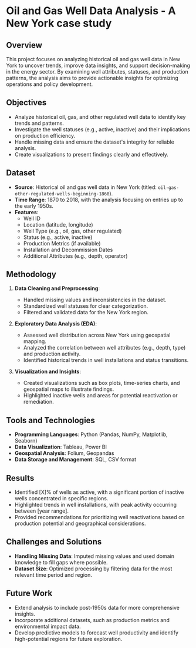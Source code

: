 # Oil and Gas Well Data Analysis - A New York case study

## Overview
This project focuses on analyzing historical oil and gas well data in New York to uncover trends, improve data insights, and support decision-making in the energy sector. By examining well attributes, statuses, and production patterns, the analysis aims to provide actionable insights for optimizing operations and policy development.

## Objectives
- Analyze historical oil, gas, and other regulated well data to identify key trends and patterns.
- Investigate the well statuses (e.g., active, inactive) and their implications on production efficiency.
- Handle missing data and ensure the dataset's integrity for reliable analysis.
- Create visualizations to present findings clearly and effectively.

## Dataset
- **Source**: Historical oil and gas well data in New York (titled: `oil-gas-other-regulated-wells-beginning-1860`).
- **Time Range**: 1870 to 2018, with the analysis focusing on entries up to the early 1950s.
- **Features**:
  - Well ID
  - Location (latitude, longitude)
  - Well Type (e.g., oil, gas, other regulated)
  - Status (e.g., active, inactive)
  - Production Metrics (if available)
  - Installation and Decommission Dates
  - Additional Attributes (e.g., depth, operator)

## Methodology
1. **Data Cleaning and Preprocessing**:
   - Handled missing values and inconsistencies in the dataset.
   - Standardized well statuses for clear categorization.
   - Filtered and validated data for the New York region.

2. **Exploratory Data Analysis (EDA)**:
   - Assessed well distribution across New York using geospatial mapping.
   - Analyzed the correlation between well attributes (e.g., depth, type) and production activity.
   - Identified historical trends in well installations and status transitions.

3. **Visualization and Insights**:
   - Created visualizations such as box plots, time-series charts, and geospatial maps to illustrate findings.
   - Highlighted inactive wells and areas for potential reactivation or remediation.

## Tools and Technologies
- **Programming Languages**: Python (Pandas, NumPy, Matplotlib, Seaborn)
- **Data Visualization**: Tableau, Power BI
- **Geospatial Analysis**: Folium, Geopandas
- **Data Storage and Management**: SQL, CSV format

## Results
- Identified [X]% of wells as active, with a significant portion of inactive wells concentrated in specific regions.
- Highlighted trends in well installations, with peak activity occurring between [year range].
- Provided recommendations for prioritizing well reactivations based on production potential and geographical considerations.

## Challenges and Solutions
- **Handling Missing Data**: Imputed missing values and used domain knowledge to fill gaps where possible.
- **Dataset Size**: Optimized processing by filtering data for the most relevant time period and region.

## Future Work
- Extend analysis to include post-1950s data for more comprehensive insights.
- Incorporate additional datasets, such as production metrics and environmental impact data.
- Develop predictive models to forecast well productivity and identify high-potential regions for future exploration.
